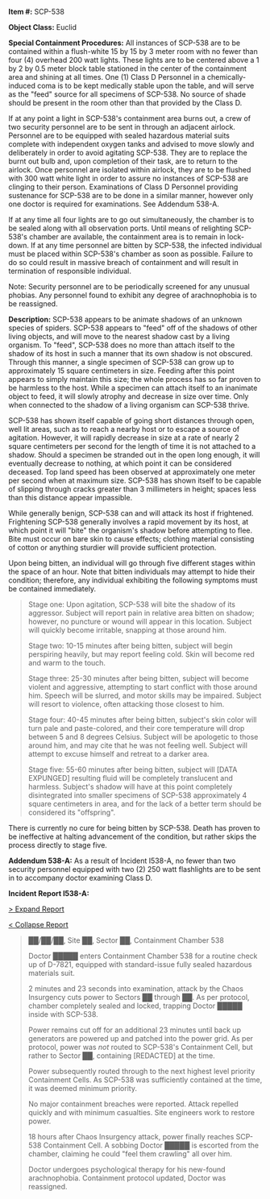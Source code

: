 **Item #:** SCP-538

**Object Class:** Euclid

**Special Containment Procedures:** All instances of SCP-538 are to be contained within a flush-white 15 by 15 by 3 meter room with no fewer than four (4) overhead 200 watt lights. These lights are to be centered above a 1 by 2 by 0.5 meter block table stationed in the center of the containment area and shining at all times. One (1) Class D Personnel in a chemically-induced coma is to be kept medically stable upon the table, and will serve as the "feed" source for all specimens of SCP-538. No source of shade should be present in the room other than that provided by the Class D.

If at any point a light in SCP-538's containment area burns out, a crew of two security personnel are to be sent in through an adjacent airlock. Personnel are to be equipped with sealed hazardous material suits complete with independent oxygen tanks and advised to move slowly and deliberately in order to avoid agitating SCP-538. They are to replace the burnt out bulb and, upon completion of their task, are to return to the airlock. Once personnel are isolated within airlock, they are to be flushed with 300 watt white light in order to assure no instances of SCP-538 are clinging to their person. Examinations of Class D Personnel providing sustenance for SCP-538 are to be done in a similar manner, however only one doctor is required for examinations. See Addendum 538-A.

If at any time all four lights are to go out simultaneously, the chamber is to be sealed along with all observation ports. Until means of relighting SCP-538's chamber are available, the containment area is to remain in lock-down. If at any time personnel are bitten by SCP-538, the infected individual must be placed within SCP-538's chamber as soon as possible. Failure to do so could result in massive breach of containment and will result in termination of responsible individual.

Note: Security personnel are to be periodically screened for any unusual phobias. Any personnel found to exhibit any degree of arachnophobia is to be reassigned.

**Description:** SCP-538 appears to be animate shadows of an unknown species of spiders. SCP-538 appears to "feed" off of the shadows of other living objects, and will move to the nearest shadow cast by a living organism. To "feed", SCP-538 does no more than attach itself to the shadow of its host in such a manner that its own shadow is not obscured. Through this manner, a single specimen of SCP-538 can grow up to approximately 15 square centimeters in size. Feeding after this point appears to simply maintain this size; the whole process has so far proven to be harmless to the host. While a specimen can attach itself to an inanimate object to feed, it will slowly atrophy and decrease in size over time. Only when connected to the shadow of a living organism can SCP-538 thrive.

SCP-538 has shown itself capable of going short distances through open, well lit areas, such as to reach a nearby host or to escape a source of agitation. However, it will rapidly decrease in size at a rate of nearly 2 square centimeters per second for the length of time it is not attached to a shadow. Should a specimen be stranded out in the open long enough, it will eventually decrease to nothing, at which point it can be considered deceased. Top land speed has been observed at approximately one meter per second when at maximum size. SCP-538 has shown itself to be capable of slipping through cracks greater than 3 millimeters in height; spaces less than this distance appear impassible.

While generally benign, SCP-538 can and will attack its host if frightened. Frightening SCP-538 generally involves a rapid movement by its host, at which point it will "bite" the organism's shadow before attempting to flee. Bite must occur on bare skin to cause effects; clothing material consisting of cotton or anything sturdier will provide sufficient protection.

Upon being bitten, an individual will go through five different stages within the space of an hour. Note that bitten individuals may attempt to hide their condition; therefore, any individual exhibiting the following symptoms must be contained immediately.

> Stage one: Upon agitation, SCP-538 will bite the shadow of its aggressor. Subject will report pain in relative area bitten on shadow; however, no puncture or wound will appear in this location. Subject will quickly become irritable, snapping at those around him.  
>   
> Stage two: 10-15 minutes after being bitten, subject will begin perspiring heavily, but may report feeling cold. Skin will become red and warm to the touch.  
>   
> Stage three: 25-30 minutes after being bitten, subject will become violent and aggressive, attempting to start conflict with those around him. Speech will be slurred, and motor skills may be impaired. Subject will resort to violence, often attacking those closest to him.  
>   
> Stage four: 40-45 minutes after being bitten, subject's skin color will turn pale and paste-colored, and their core temperature will drop between 5 and 8 degrees Celsius. Subject will be apologetic to those around him, and may cite that he was not feeling well. Subject will attempt to excuse himself and retreat to a darker area.  
>   
> Stage five: 55-60 minutes after being bitten, subject will \[DATA EXPUNGED\] resulting fluid will be completely translucent and harmless. Subject's shadow will have at this point completely disintegrated into smaller specimens of SCP-538 approximately 4 square centimeters in area, and for the lack of a better term should be considered its "offspring".

There is currently no cure for being bitten by SCP-538. Death has proven to be ineffective at halting advancement of the condition, but rather skips the process directly to stage five.

**Addendum 538-A:** As a result of Incident I538-A, no fewer than two security personnel equipped with two (2) 250 watt flashlights are to be sent in to accompany doctor examining Class D.

**Incident Report I538-A:**

[\> Expand Report](javascript:;)

[< Collapse Report](javascript:;)

> ██/██/██, Site ██, Sector ██, Containment Chamber 538  
>   
> Doctor █████ enters Containment Chamber 538 for a routine check up of D-7821, equipped with standard-issue fully sealed hazardous materials suit.  
>   
> 2 minutes and 23 seconds into examination, attack by the Chaos Insurgency cuts power to Sectors ██ through ██. As per protocol, chamber completely sealed and locked, trapping Doctor █████ inside with SCP-538.  
>   
> Power remains cut off for an additional 23 minutes until back up generators are powered up and patched into the power grid. As per protocol, power was _not_ routed to SCP-538's Containment Cell, but rather to Sector ██, containing \[REDACTED\] at the time.  
>   
> Power subsequently routed through to the next highest level priority Containment Cells. As SCP-538 was sufficiently contained at the time, it was deemed minimum priority.  
>   
> No major containment breaches were reported. Attack repelled quickly and with minimum casualties. Site engineers work to restore power.  
>   
> 18 hours after Chaos Insurgency attack, power finally reaches SCP-538 Containment Cell. A sobbing Doctor █████ is escorted from the chamber, claiming he could "feel them crawling" all over him.  
>   
> Doctor undergoes psychological therapy for his new-found arachnophobia. Containment protocol updated, Doctor was reassigned.